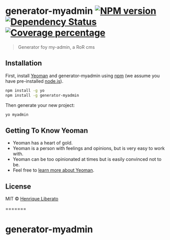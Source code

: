 # generator-myadmin [![NPM version][npm-image]][npm-url] [![Dependency Status][daviddm-image]][daviddm-url] [![Coverage percentage][coveralls-image]][coveralls-url]
> Generator foy my-admin, a RoR cms

## Installation

First, install [Yeoman](http://yeoman.io) and generator-myadmin using [npm](https://www.npmjs.com/) (we assume you have pre-installed [node.js](https://nodejs.org/)).

```bash
npm install -g yo
npm install -g generator-myadmin
```

Then generate your new project:

```bash
yo myadmin
```

## Getting To Know Yeoman

 * Yeoman has a heart of gold.
 * Yeoman is a person with feelings and opinions, but is very easy to work with.
 * Yeoman can be too opinionated at times but is easily convinced not to be.
 * Feel free to [learn more about Yeoman](http://yeoman.io/).

## License

MIT © [Henrique Liberato](hliberato.github.io)


[npm-image]: https://badge.fury.io/js/generator-myadmin.svg
[npm-url]: https://npmjs.org/package/generator-myadmin
[travis-image]: https://travis-ci.org/hliberato/generator-myadmin.svg?branch=master
[travis-url]: https://travis-ci.org/hliberato/generator-myadmin
[daviddm-image]: https://david-dm.org/hliberato/generator-myadmin.svg?theme=shields.io
[daviddm-url]: https://david-dm.org/hliberato/generator-myadmin
[coveralls-image]: https://coveralls.io/repos/hliberato/generator-myadmin/badge.svg
[coveralls-url]: https://coveralls.io/r/hliberato/generator-myadmin
=======
# generator-myadmin
